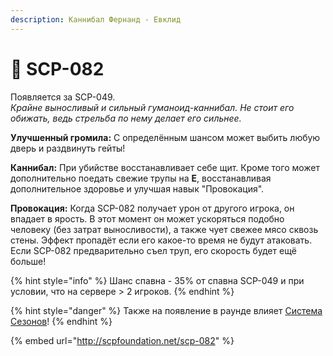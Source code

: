 ```yaml
---
description: Каннибал Фернанд - Евклид
---
```


# 🥩 SCP-082

Появляется за SCP-049.\
_Крайне выносливый и сильный гуманоид-каннибал. Не стоит его обижать, ведь стрельба по нему делает его сильнее._

**Улучшенный громила:** С определённым шансом может выбить любую дверь и раздвинуть гейты!

**Каннибал:** При убийстве восстанавливает себе щит. Кроме того может дополнительно поедать свежие трупы на **E**, восстанавливая дополнительное здоровье и улучшая навык "Провокация".

**Провокация:** Когда SCP-082 получает урон от другого игрока, он впадает в ярость. В этот момент он может ускоряться подобно человеку (без затрат выносливости), а также чует свежее мясо сквозь стены. Эффект пропадёт если его какое-то время не будут атаковать. Если SCP-082 предварительно съел труп, его скорость будет ещё больше!

{% hint style="info" %}
Шанс спавна - 35% от спавна SCP-049 и при условии, что на сервере > 2 игроков.
{% endhint %}

{% hint style="danger" %}
Также на появление в раунде влияет [Система Сезонов](../server-systems/seasons-system.md)!
{% endhint %}

{% embed url="http://scpfoundation.net/scp-082" %}
